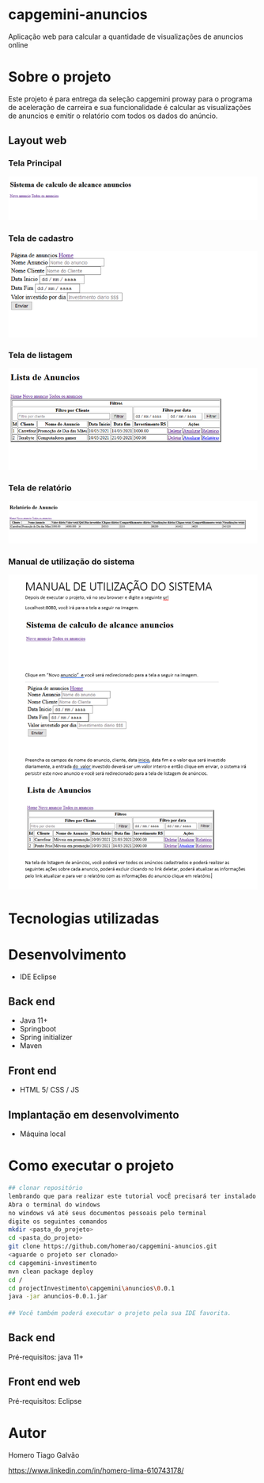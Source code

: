 # capgemini-anuncios
Aplicação web para calcular a quantidade de visualizações de anuncios online

# Sobre o projeto

Este projeto é para entrega da seleção capgemini proway para o programa de aceleração de carreira e sua funcionalidade é calcular as visualizações de anuncios e 
emitir o relatório com todos os dados do anúncio.



## Layout web
### Tela Principal
![Web 1](https://github.com/homerao/capgemini-anuncios/blob/main/src/main/resources/static/imgs/principal.PNG)
### Tela de cadastro
![Web 2](https://github.com/homerao/capgemini-anuncios/blob/main/src/main/resources/static/imgs/cadastro.PNG)
### Tela de listagem
![Web 3](https://github.com/homerao/capgemini-anuncios/blob/main/src/main/resources/static/imgs/listagem.PNG)
### Tela de relatório
![Web 4](https://github.com/homerao/capgemini-anuncios/blob/main/src/main/resources/static/imgs/relatorio.PNG)
### Manual de utilização do sistema
![Web 5](https://github.com/homerao/capgemini-anuncios/blob/main/src/main/resources/static/imgs/manual.PNG)




# Tecnologias utilizadas
# Desenvolvimento
- IDE Eclipse
## Back end
- Java 11+
- Springboot
- Spring initializer
- Maven
## Front end
- HTML 5/ CSS / JS 


## Implantação em desenvolvimento
- Máquina local


# Como executar o projeto
```bash
## clonar repositório
lembrando que para realizar este tutorial vocÊ precisará ter instalado o maven em sua máquina
Abra o terminal do windows
no windows vá até seus documentos pessoais pelo terminal
digite os seguintes comandos
mkdir <pasta_do_projeto>
cd <pasta_do_projeto>
git clone https://github.com/homerao/capgemini-anuncios.git
<aguarde o projeto ser clonado>
cd capgemini-investimento
mvn clean package deploy
cd /
cd projectInvestimento\capgemini\anuncios\0.0.1 
java -jar anuncios-0.0.1.jar

## Você também poderá executar o projeto pela sua IDE favorita.


```
## Back end
Pré-requisitos: java 11+



## Front end web
Pré-requisitos: Eclipse



# Autor

Homero Tiago Galvão

https://www.linkedin.com/in/homero-lima-610743178/
